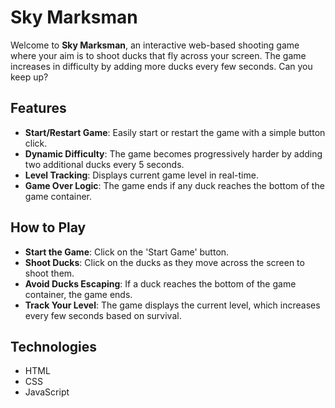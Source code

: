 # Sky Marksman

Welcome to **Sky Marksman**, an interactive web-based shooting game where your aim is to shoot ducks that fly across your screen. The game increases in difficulty by adding more ducks every few seconds. Can you keep up?

## Features

- **Start/Restart Game**: Easily start or restart the game with a simple button click.
- **Dynamic Difficulty**: The game becomes progressively harder by adding two additional ducks every 5 seconds.
- **Level Tracking**: Displays current game level in real-time.
- **Game Over Logic**: The game ends if any duck reaches the bottom of the game container.

## How to Play

- **Start the Game**: Click on the 'Start Game' button.
- **Shoot Ducks**: Click on the ducks as they move across the screen to shoot them.
- **Avoid Ducks Escaping**: If a duck reaches the bottom of the game container, the game ends.
- **Track Your Level**: The game displays the current level, which increases every few seconds based on survival.

## Technologies

- HTML
- CSS
- JavaScript
